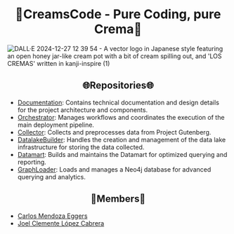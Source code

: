 <h1 align="center">🍦CreamsCode - Pure Coding, pure Crema🍦</h1>


![DALL·E 2024-12-27 12 39 54 - A vector logo in Japanese style featuring an open honey jar-like cream pot with a bit of cream spilling out, and 'LOS CREMAS' written in kanji-inspire (1)](https://github.com/user-attachments/assets/84870acf-be00-4166-b01a-ee89beb0bf24)


<h2 align="center">🌐Repositories🌐</h2>

- [Documentation](https://github.com/CreamsCode/documentation): Contains technical documentation and design details for the project architecture and components.
- [Orchestrator](https://github.com/CreamsCode/orchestrator): Manages workflows and coordinates the execution of the main deployment pipeline.
- [Collector](https://github.com/CreamsCode/collector): Collects and preprocesses data from Project Gutenberg.
- [DatalakeBuilder](https://github.com/CreamsCode/datalake-builder): Handles the creation and management of the data lake infrastructure for storing the data collected.
- [Datamart](https://github.com/CreamsCode/datamart): Builds and maintains the Datamart for optimized querying and reporting.
- [GraphLoader](https://github.com/CreamsCode/neo4j-graph-loader): Loads and manages a Neo4j database for advanced querying and analytics.


<h2 align="center">👤Members👤</h2>

- [Carlos Mendoza Eggers](https://github.com/carlillous)
- [Joel Clemente López Cabrera](https://github.com/JoelClemente)
